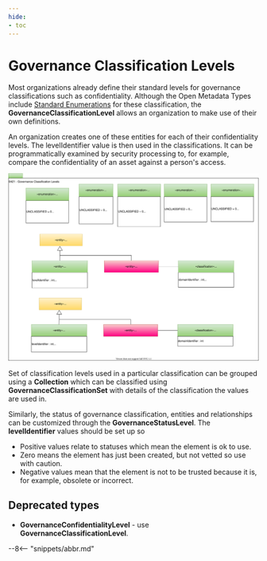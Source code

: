 ```yaml
---
hide:
- toc
---
```


<!-- SPDX-License-Identifier: CC-BY-4.0 -->
<!-- Copyright Contributors to the ODPi Egeria project 2020. -->

# Governance Classification Levels

Most organizations already define their standard levels for
governance classifications such as confidentiality.
Although the Open Metadata Types include
[Standard Enumerations](0422-Governance-Action-Classifications.md)
for these classification, the **GovernanceClassificationLevel**
allows an organization to make use of their own definitions.

An organization creates one of these entities for each of their confidentiality levels.
The levelIdentifier value is then used in the classifications.
It can be programmatically examined by security processing to,
for example, compare the confidentiality of an asset against a person's access.

![UML](0421-Governance-Classification-Levels.svg)

Set of classification levels used in a particular classification can be grouped using a
**Collection** which can be classified using **GovernanceClassificationSet**
with details of the classification
the values are used in.

Similarly, the status of governance classification, entities and relationships can be
customized through the **GovernanceStatusLevel**.  The **levelIdentifier** values
should be set up so

* Positive values relate to statuses which mean the element is ok to use.
* Zero means the element has just been created, but not vetted so use with caution.
* Negative values mean that the element is not to be trusted because it is, for example,
obsolete or incorrect.

## Deprecated types

* **GovernanceConfidentialityLevel** - use **GovernanceClassificationLevel**.

--8<-- "snippets/abbr.md"